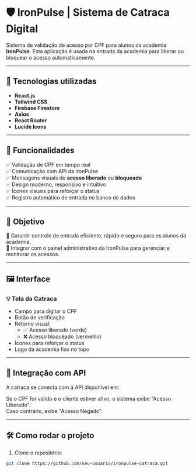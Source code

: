 # 🛡️ IronPulse | Sistema de Catraca Digital

Sistema de validação de acesso por CPF para alunos da academia **IronPulse**. Esta aplicação é usada na entrada da academia para liberar ou bloquear o acesso automaticamente.

---

## 🚀 Tecnologias utilizadas

- **React.js**
- **Tailwind CSS**
- **Firebase Firestore**
- **Axios**
- **React Router**
- **Lucide Icons**

---

## 📲 Funcionalidades

✅ Validação de CPF em tempo real  
✅ Comunicação com API da IronPulse  
✅ Mensagens visuais de **acesso liberado** ou **bloqueado**  
✅ Design moderno, responsivo e intuitivo  
✅ Ícones visuais para reforçar o status  
✅ Registro automático de entrada no banco de dados

---

## 🎯 Objetivo

📌 Garantir controle de entrada eficiente, rápido e seguro para os alunos da academia.  
📌 Integrar com o painel administrativo da IronPulse para gerenciar e monitorar os acessos.

---

## 🖼️ Interface

### 💡 Tela da Catraca
- Campo para digitar o CPF
- Botão de verificação
- Retorno visual:
  - ✅ Acesso liberado (verde)
  - ❌ Acesso bloqueado (vermelho)
- Ícones para reforçar o status
- Logo da academia fixo no topo

---

## 🔌 Integração com API

A catraca se conecta com a API disponível em:


Se o CPF for válido e o cliente estiver ativo, o sistema exibe "Acesso Liberado".  
Caso contrário, exibe "Acesso Negado".

---

## 🛠️ Como rodar o projeto

1. Clone o repositório:

```bash
git clone https://github.com/seu-usuario/ironpulse-catraca.git

